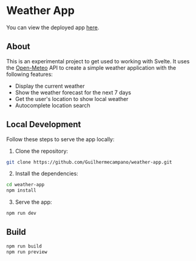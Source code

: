 # Weather App

You can view the deployed app [here](https://guilhermecampano.github.io/weather-app/).


## About

This is an experimental project to get used to working with Svelte. It uses the [Open-Meteo](https://open-meteo.com/) API to create a simple weather application with the following features:

- Display the current weather
- Show the weather forecast for the next 7 days
- Get the user's location to show local weather
- Autocomplete location search

## Local Development

Follow these steps to serve the app locally:

1. Clone the repository:

```bash
git clone https://github.com/Guilhermecampano/weather-app.git
```

2. Install the dependencies:

```bash
cd weather-app
npm install
```

3. Serve the app:

```bash
npm run dev
```


## Build

```bash
npm run build
npm run preview
```

